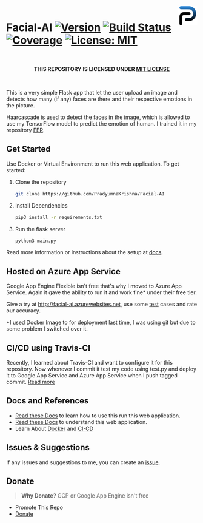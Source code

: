 <img src="https://raw.githubusercontent.com/PradyumnaKrishna/PradyumnaKrishna/master/logo.svg" alt="Logo" title="Logo" align="right" height="50" width="50"/>

# Facial-AI [![Version][Version-Badge]][Version] [![Build Status][Build-Badge]][Travis-CI] [![Coverage][Codecov-Badge]][Codecov] [![License: MIT][License-Badge]](LICENSE.md)

<br>

<p align="center"><b>THIS REPOSITORY IS LICENSED UNDER <a href="https://github.com/PradyumnaKrishna/Facial-AI/blob/main/LICENSE.md">MIT LICENSE</a></b></p>

<br>

This is a very simple Flask app that let the user upload an image and detects how many (if any) faces are there and
their respective emotions in the picture.

Haarcascade is used to detect the faces in the image, which is allowed to use my TensorFlow model to predict the emotion
of human. I trained it in my repository [FER](https://github.com/PradyumnaKrishna/FER).

## Get Started

Use Docker or Virtual Environment to run this web application.
To get started:

1. Clone the repository
   ```bash
   git clone https://github.com/PradyumnaKrishna/Facial-AI
   ```
3. Install Dependencies
   ```bash
   pip3 install -r requirements.txt
   ```
4. Run the flask server
   ```bash
   python3 main.py
   ```

Read more information or instructions about the setup at [docs](docs/Setup.md).

## Hosted on Azure App Service

Google App Engine Flexible isn't free that's why I moved to Azure App Service. Again it gave the ability to run it and
work fine* under their free tier.

Give a try at <http://facial-ai.azurewebsites.net>, use some [test](test) cases and rate our accuracy.

*I used Docker Image to for deployment last time, I was using git but due to some problem I switched over it.

## CI/CD using Travis-CI

Recently, I learned about Travis-CI and want to configure it for this repository. Now whenever I commit it test my code
using test.py and deploy it to Google App Service and Azure App Service when I push tagged commit.
[Read more](Docs/CI-CD.md)

## Docs and References

- [Read these Docs](docs/Setup.md) to learn how to use this run this web application.
- [Read these Docs](docs/The-Web-Application.md) to understand this web application.
- Learn About [Docker](https://www.freecodecamp.org/news/the-docker-handbook/) and [CI-CD](docs/CI-CD.md)

## Issues & Suggestions

If any issues and suggestions to me, you can create an [issue](https://github.com/PradyumnaKrishna/FER/issues).

## Donate

> **Why Donate?** GCP or Google App Engine isn't free

- Promote This Repo
- [Donate](https://www.paypal.me/pradyumnakrishna)

<h2></h2>

[Build-Badge]:          https://www.travis-ci.com/PradyumnaKrishna/Facial-AI.svg?branch=main

[Codecov-Badge]:        https://codecov.io/gh/PradyumnaKrishna/Facial-AI/branch/main/graph/badge.svg?token=SDFIZWFE3V

[Codecov]:              https://codecov.io/gh/PradyumnaKrishna/Facial-AI

[Travis-CI]:            https://www.travis-ci.com/PradyumnaKrishna/Facial-AI

[License-Badge]:        https://img.shields.io/badge/License-MIT-red.svg

[Version]:              https://github.com/PradyumnaKrishna/Facial-AI/tags/

[Version-Badge]:        https://img.shields.io/github/v/tag/PradyumnaKrishna/Facial-AI?label=Version